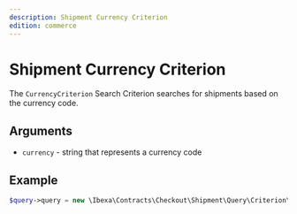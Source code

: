```yaml
---
description: Shipment Currency Criterion
edition: commerce
---
```


# Shipment Currency Criterion

The `CurrencyCriterion` Search Criterion searches for shipments based on the currency code.

## Arguments

- `currency` - string that represents a currency code

## Example

``` php
$query->query = new \Ibexa\Contracts\Checkout\Shipment\Query\Criterion\Currency('USD');
```
